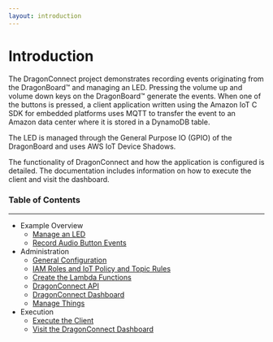 ```yaml
---
layout: introduction
---
```

# Introduction
The DragonConnect project demonstrates recording events originating from the
DragonBoard&trade; and managing an LED.  Pressing the volume up and volume
down keys on the DragonBoard&trade; generate the events.  When one of the
buttons is pressed, a client application written using the Amazon IoT C SDK
for embedded platforms uses MQTT to transfer the event to an Amazon data
center where it is stored in a DynamoDB table.

The LED is managed through the General Purpose IO (GPIO) of the DragonBoard
and uses AWS IoT Device Shadows.

The functionality of DragonConnect and how the application is configured is
detailed.  The documentation includes information on how to execute the client
and visit the dashboard.

### Table of Contents
* * *
* Example Overview
    * [Manage an LED](./functionality/circuit.html)
    * [Record Audio Button Events](./functionality/audioEvents.html)
* Administration
    * [General Configuration](./admin/general_conf.html)
    * [IAM Roles and IoT Policy and Topic Rules](./admin/foundation.html)
    * [Create the Lambda Functions](./admin/lambda.html)
    * [DragonConnect API](./admin/api.html)
    * [DragonConnect Dashboard](./admin/dashboard.html)
    * [Manage Things](./admin/things.html)
* Execution
    * [Execute the Client](./execution/client.html)
    * [Visit the DragonConnect Dashboard](./execution/dashboard.html)
